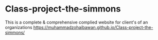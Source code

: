 # Class-project-the-simmons
This is a complete &amp; comprehensive complied website for client's of an organizations
https://muhammadzohaibawan.github.io/Class-project-the-simmons/
